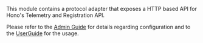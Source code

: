 This module contains a protocol adapter that exposes a HTTP based API for Hono's Telemetry and Registration API.

Please refer to the [Admin Guide](https://www.eclipse.org/hono/docs/admin-guide/http-adapter-config/) 
for details regarding configuration and to the 
[UserGuide](https://www.eclipse.org/hono/docs/user-guide/http-adapter/) for the usage.
